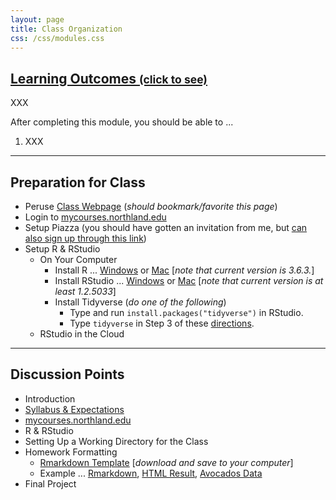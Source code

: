 ```yaml
---
layout: page
title: Class Organization
css: /css/modules.css
---
```


<div class="panel-group-ILOs">
  <div class="panel panel-default">
    <div class="panel-heading">
      <h2 class="panel-title">
        <a data-toggle="collapse" href="#ILOs">Learning Outcomes <small>(click to see)</small></a>
      </h2>
    </div>
    <div id="ILOs" class="panel-collapse collapse">
      <div class="panel-body">
XXX
<p>After completing this module, you should be able to ...</p>

<ol>
  <li>XXX</li>
</ol>
      </div>
    </div>
  </div>
</div>

----

## Preparation for Class

* Peruse [Class Webpage](https://derekogle.com/NCGraphing/) (*should bookmark/favorite this page*)
* Login to [mycourses.northland.edu](https://mycourses.northland.edu/ICS/Academics/MTH/MTH__250/2019_30-MTH__250-01/)
* Setup Piazza (you should have gotten an invitation from me, but [can also sign up through this link](https://piazza.com/northland/spring2020/mth250))
* Setup R & RStudio
  * On Your Computer
    * Install R ... [Windows](http://derekogle.com/IFAR/supplements/installations/InstallRWin.html) or [Mac](http://derekogle.com/IFAR/supplements/installations/InstallRMac.html) [*note that current version is 3.6.3.*]
    * Install RStudio ... [Windows](http://derekogle.com/IFAR/supplements/installations/InstallRStudioWin.html) or [Mac](http://derekogle.com/IFAR/supplements/installations/InstallRStudioMac.html) [*note that current version is at least 1.2.5033*]
    * Install Tidyverse (*do one of the following*)
      * Type and run `install.packages("tidyverse")` in RStudio.
      * Type `tidyverse` in Step 3 of these [directions](http://derekogle.com/IFAR/supplements/installations/InstallPackagesRStudio.html).
  * RStudio in the Cloud

----

## Discussion Points

* Introduction
* [Syllabus & Expectations](../resources/Syllabus-Current)
* [mycourses.northland.edu](https://mycourses.northland.edu/ICS/Academics/MTH/MTH__250/2019_30-MTH__250-01/)
* R & RStudio
* Setting Up a Working Directory for the Class
* Homework Formatting
  * [Rmarkdown Template](https://raw.githubusercontent.com/droglenc/NCGraphing/gh-pages/modules/Setup/TEMPLATE.Rmd) [*download and save to your computer*]
  * Example ... [Rmarkdown](https://raw.githubusercontent.com/droglenc/NCGraphing/gh-pages/modules/Setup/HWFormatting_Example.Rmd), [HTML Result](Setup/HWFormatting_Example.html), [Avocados Data](https://raw.githubusercontent.com/droglenc/NCGraphing/gh-pages/resources/data/avocados.csv)
* Final Project
